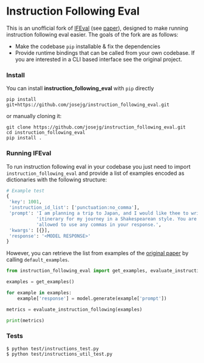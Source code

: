 # Instruction Following Eval

This is an unofficial fork of [IFEval](https://github.com/josejg/google-research/tree/master/instruction_following_eval) (see [paper](https://arxiv.org/abs/2311.07911)), designed to make running instruction following eval easier. The goals of the fork are as follows: 

- Make the codebase `pip` installable & fix the dependencies
- Provide runtime bindings that can be called from your own codebase. If you are interested in a CLI based interface see the original project.

### Install 

You can install **instruction_following_eval** with `pip` directly

```shell
pip install git+https://github.com/josejg/instruction_following_eval.git
```

or manually cloning it:

```shell
git clone https://github.com/josejg/instruction_following_eval.git
cd instruction_following_eval
pip install . 
```

### Running IFEval

To run instruction following eval in your codebase you just need to import `instruction_following_eval` and provide a list of examples encoded as dictionaries with the following structure:

```python
# Example test
{
 'key': 1001,
 'instruction_id_list': ['punctuation:no_comma'],
 'prompt': 'I am planning a trip to Japan, and I would like thee to write an '
           'itinerary for my journey in a Shakespearean style. You are not '
           'allowed to use any commas in your response.',
 'kwargs': [{}],
 'response': '<MODEL RESPONSE>'
}
```

However, you can retrieve the list from examples of the [original paper](https://arxiv.org/abs/2311.07911) by calling `default_examples`.

```python 
from instruction_following_eval import get_examples, evaluate_instruction_following

examples = get_examples()

for example in examples:
    example['response'] = model.generate(example['prompt'])

metrics = evaluate_instruction_following(examples)

print(metrics)
```


### Tests

```shell
$ python test/instructions_test.py
$ python test/instructions_util_test.py
```
